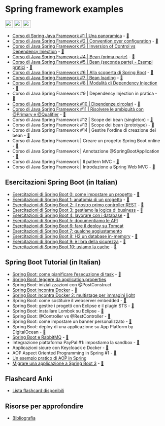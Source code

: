 # Spring framework examples

<p>
  <a href="https://www.linkedin.com/in/mauro-cicolella-0b107076/"><img src="https://img.shields.io/badge/linkedin-%230077B5.svg?&style=for-the-badge&logo=linkedin&logoColor=white" height=25></a>
    <a href="https://twitter.com/emmecilab"><img src="https://img.shields.io/badge/twitter-%231DA1F2.svg?&style=for-the-badge&logo=twitter&logoColor=white" height=25></a>
  <a href="https://www.youtube.com/c/emmecilab"><img src="https://img.shields.io/badge/youtube-%23E4405F.svg?&style=for-the-badge&logo=youtube&logoColor=white" height=25></a>

- [Corso di Spring Java Framework  #1 | Una panoramica](https://www.emmecilab.net/blog/corso-di-java-spring-framework-1-una-panoramica) - [:movie_camera:](https://youtu.be/_4QFC_LB9OQ)
- [Corso di Java Spring Framework  #2 | Convention over configuration](https://www.emmecilab.net/blog/corso-di-java-spring-framework-2-convention-over-configuration) - [:movie_camera:](https://youtu.be/OeSgB4my-4U)
- [Corso di Java Spring Framework  #3 | Inversion of Control vs Dependency Injection](https://www.emmecilab.net/blog/corso-di-java-spring-framework-3-inversion-of-control-vs-dependency-injection) - [:movie_camera:](https://youtu.be/jVzPUh_1mPo)
- [Corso di Java Spring Framework  #4 | Bean (prima parte)](https://www.emmecilab.net/blog/corso-di-java-spring-framework-4-bean-prima-parte) - [:movie_camera:](https://youtu.be/mxPUSiPiOLU)
- [Corso di Java Spring Framework  #5 | Bean (seconda parte) - Esempi pratici](https://www.emmecilab.net/blog/corso-di-java-spring-framework-5-bean-seconda-parte-esempi-pratici) - [:movie_camera:](https://youtu.be/j-NrW-0_8BE)
- [Corso di Java Spring Framework  #6 | Alla scoperta di Spring Boot](https://www.emmecilab.net/blog/corso-di-java-spring-framework-6-alla-scoperta-di-spring-boot)  - [:movie_camera:](https://youtu.be/cZcZanMXq7A)
- [Corso di Java Spring Framework  #7 | Bean loading](https://www.emmecilab.net/blog/corso-di-java-spring-framework-7-bean-loading) - [:movie_camera:](https://youtu.be/Vs76qrF0TBM)
- [Corso di Java Spring Framework  #8 | Modalità di Dependency Injection](https://www.emmecilab.net/blog/corso-di-java-spring-framework-8-modalita-di-dependency-injection) - [:movie_camera:](https://youtu.be/DRDmMJHV4rc)
- Corso di Java Spring Framework  #9 | Dependency Injection in pratica - [:movie_camera:](https://youtu.be/c74ZhXgQnXw)
- [Corso di Java Spring Framework #10 | Dipendenze circolari](https://www.emmecilab.net/blog/corso-di-java-spring-framework-10-dipendenze-circolari) - [:movie_camera:](https://youtu.be/UlOQifvZ0qg)
- [Corso di Java Spring Framework #11 | Risolvere le ambiguità con @Primary e @Qualifier](https://www.emmecilab.net/blog/corso-di-java-spring-framework-11-risolvere-le-ambiguita-con-primary-e-qualifier) - [:movie_camera:](https://youtu.be/7O9bYs29CjE)
- Corso di Java Spring Framework #12 | Scope dei bean (singleton) - [:movie_camera:](https://youtu.be/yXxRVJhGtmA)
- Corso di Java Spring Framework #13 | Scope dei bean (prototype) - [:movie_camera:](https://youtu.be/XcjjigAxvUQ)
- Corso di Java Spring Framework #14 | Gestire l'ordine di creazione dei bean - [:movie_camera:](https://youtu.be/puaOQq2TcJA)
- Corso di Java Spring Framework     | Creare un progetto Spring Boot online - [:movie_camera:](https://youtu.be/Flx2qY_UXkA)
- Corso di Java Spring Framework     | Annotazione @SpringBootApplication - [:movie_camera:](https://youtu.be/Nm-TxcKtdpw)
- Corso di Java Spring Framework     | Il pattern MVC - [:movie_camera:](https://youtu.be/Q8-qhtmz104)
- Corso di Java Spring Framework     | Introduzione a Spring Web MVC - [:movie_camera:](https://youtu.be/gackMB5-nSg)


## Esercitazioni Spring Boot (in Italian)

* [Esercitazioni di Spring Boot 0: come impostare un progetto](https://www.emmecilab.net/blog/esercitazioni-di-spring-boot-0-come-impostare-un-progetto/) -  [:movie_camera:](https://www.youtube.com/watch?v=VkRUciKAG_Q)
* [Esercitazioni di Spring Boot 1: anatomia di un progetto](https://www.emmecilab.net/blog/esercitazioni-di-spring-boot-1-anatomia-di-un-progetto/) -  [:movie_camera:](https://youtu.be/PgwUcBy5UwA)
* [Esercitazioni di Spring Boot 2: il nostro primo controller REST](https://www.emmecilab.net/blog/esercitazioni-di-spring-boot-2-il-nostro-primo-controller-rest/) - [:movie_camera:](https://www.youtube.com/watch?v=wvJZKzHUuKM)
* [Esercitazioni di Spring Boot 3: gestiamo la logica di business](https://www.emmecilab.net/blog/esercitazioni-di-spring-boot-3-gestiamo-la-logica-di-business/) - [:movie_camera:](https://youtu.be/Dormzcapp2Q)
* [Esercitazioni di Spring Boot 4: lavorare con i database](https://www.emmecilab.net/blog/esercitazioni-di-spring-boot-4-lavorare-con-i-database/) - [:movie_camera:](https://youtu.be/fe9rWhswl3k)
* [Esercitazioni di Spring Boot 5: documentiamo le API](https://www.emmecilab.net/blog/esercitazioni-di-spring-boot-5-documentiamo-le-api/)
* [Esercitazioni di Spring Boot 6: fare il deploy su Tomcat](https://www.emmecilab.net/blog/esercitazioni-di-spring-boot-6-fare-il-deploy-su-tomcat/)
* [Esercitazioni di Spring Boot 7: qualche aggiustamento](https://www.emmecilab.net/blog/esercitazioni-di-spring-boot-7-qualche-aggiustamento/)
* [Esercitazioni di Spring Boot 8: H2 un database in-memory](https://www.emmecilab.net/blog/esercitazioni-di-spring-boot-8-h2-un-database-in-memory/) - [:movie_camera:](https://youtu.be/P5mloolmYnM)
* [Esercitazioni di Spring Boot 9: è l’ora della sicurezza](https://www.emmecilab.net/blog/esercitazioni-di-spring-boot-9-e-lora-della-sicurezza/) - [:movie_camera:](https://youtu.be/r8KMsuqDodo)
* [Esercitazioni di Spring Boot 10: usiamo la cache](https://www.emmecilab.net/blog/esercitazioni-di-spring-boot-10-usiamo-la-cache/) - [:movie_camera:](https://youtu.be/dFBPkb9qkh4)

## Spring Boot Tutorial (in Italian)

* [Spring Boot: come pianificare l’esecuzione di task](https://www.emmecilab.net/blog/spring-boot-come-pianificare-lesecuzione-di-task/) - [:movie_camera:](https://youtu.be/LymjmNMu-6A)
* [Spring Boot: leggere da application.properties](https://www.emmecilab.net/blog/spring-boot-leggere-da-application-properties/)
* Spring Boot: inizializzazioni con @PostConstruct
* [Spring  Boot incontra Docker](https://www.emmecilab.net/blog/spring-boot-incontra-docker/) - [:movie_camera:](https://youtu.be/unnPZUBO5K8)
* [Spring  Boot incontra Docker 2: multistage per immagini light](https://www.emmecilab.net/blog/spring-boot-incontra-docker-2-multi-stage-per-immagini-light)
* Spring Boot: come sostituire il webserver embedded - [:movie_camera:](https://youtu.be/hyU3qfAcnxM)
* Spring Boot: gestire i progetti con Eclipse e il plugin STS - [:movie_camera:](https://youtu.be/uamAHFD5yBA)
* Spring Boot: installare Lombok su Eclipse - [:movie_camera:](https://youtu.be/zB2WWsNxpNo)
* Spring Boot: @Controller vs @RestController - [:movie_camera:](https://youtu.be/brYFW9NmM4A)
* Spring Boot: come impostare un banner personalizzato - [:movie_camera:](https://youtu.be/3Bj3m7XB1d4)
* Spring Boot: deploy di una applicazione su App Platform by DigitalOcean - [:movie_camera:](https://youtu.be/UI7Mdhkg4-g)
* [Spring Boot e RabbitMQ](https://www.emmecilab.net/blog/spring-boot-e-rabbitmq) - [:movie_camera:](https://youtu.be/09OPikwK05M)
* Integrazione piattaforma PayPal #1: impostiamo la sandbox - [:movie_camera:](https://youtu.be/rmq14D10Gl0)
* Applicazioni sicure con Keycloack e Docker - [:movie_camera:](https://youtu.be/2_nnPboQd5w)
* AOP Aspect Oriented Programming in Spring #1 - [:movie_camera:](https://youtu.be/8OKC3c6ryKg)
* [Un esempio pratico di AOP in Spring](https://www.emmecilab.net/blog/un-esempio-pratico-di-aop-aspect-oriented-programming-in-spring)
* [Migrare una applicazione a Spring Boot 3](https://www.emmecilab.net/blog/migrare-una-applicazione-a-spring-boot-3) - [:movie_camera:](https://youtu.be/lqrilogi2Ys)


## Flashcard Anki
    
- [Lista flashcard disponibili](https://www.emmecilab.net/blog/flashcard-anki)


## Risorse per approfondire
    
- [Bibliografia](https://www.emmecilab.net/bibliografia/)

